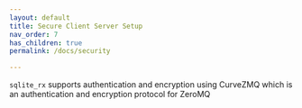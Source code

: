 ```yaml
---
layout: default
title: Secure Client Server Setup
nav_order: 7
has_children: true
permalink: /docs/security

---
```


`sqlite_rx` supports authentication and encryption using CurveZMQ which is an authentication and encryption protocol for ZeroMQ


